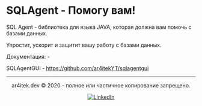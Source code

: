 # SQLAgent - Помогу вам!

SQL Agent - библиотека для языка JAVA, которая
должна вам помочь с базами данных.

Упростит, ускорит и защитит вашу работу с базами данных.

Документация: -

SQLAgentGUI - https://github.com/ar4itekYT/sqlagentgui

-----------------------------------------------------
<p align="center">
ar4itek.dev © 2020 - полное или частичное копирование запрещено.
</p>

<p align="center">
<a href="https://vk.com/ar4itekdev"><img alt="LinkedIn" src="https://img.shields.io/badge/ВКонтакте-ar4itekdev-red?style=flat-square&logo=vk"></a>
</p>

